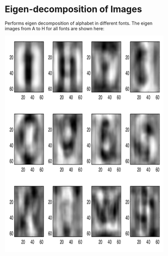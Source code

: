 # Eigen-decomposition of Images
Performs eigen decomposition of alphabet in different fonts.
The eigen images from A to H for all fonts are shown here:

<p align="center">
  <img width="868" height="688" src="https://github.com/luoqiaoen/MATLAB-Coursework/blob/master/Image%20Processing%20Basics/PCA%20of%20Images/eigenimages%20of%20a%20to%20h.png">
</p>
